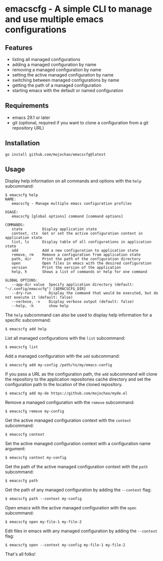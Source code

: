 # emacscfg - A simple CLI to manage and use multiple emacs configurations

## Features

- listing all managed configurations
- adding a managed configuration by name
- removing a managed configuration by name
- setting the active managed configuration by name
- switching between managed configurations by name
- getting the path of a managed configuration
- starting emacs with the default or named configuration

## Requirements

- emacs 29.1 or later
- git (optional, required if you want to clone a configuration from a git repository URL)

## Installation

```text
go install github.com/mojochao/emacscfg@latest
```

## Usage

Display help information on all commands and options with the `help` subcommand:

```text
$ emacscfg help
NAME:
   emacscfg - Manage multiple emacs configuration profiles

USAGE:
   emacscfg [global options] command [command options] 

COMMANDS:
   state         Display application state
   context, ctx  Get or set the active configuration context in application state
   list, ls      Display table of all configurations in application state
   add           Add a new configuration to application state
   remove, rm    Remove a configuration from application state
   path, dir     Print the path of the configuration directory
   open          Open files in emacs with the desired configuration
   version       Print the version of the application
   help, h       Shows a list of commands or help for one command

GLOBAL OPTIONS:
   --app-dir value  Specify application directory (default: "~/.config/emacscfg") [$EMACSCFG_DIR]
   --dry-run        Display the command that would be executed, but do not execute it (default: false)
   --verbose, -v    Display verbose output (default: false)
   --help, -h       show help
```

The `help` subcommand can also be used to display help information for a specific subcommand:

```text
$ emacscfg add help
```

List all managed configurations with the `list` subcommand:

```text
$ emacscfg list
```

Add a managed configuration with the `add` subcommand:

```text
$ emacscfg add my-config /path/to/my/emacs-config
```

If you pass a URL as the configuration path, the `add` subcommand will clone
the repository to the application repositories cache directory and set the
configuration path to the location of the cloned repository.

```text
$ emacscfg add my-de https://github.com/mojochao/myde.el
```

Remove a managed configuration with the `remove` subcommand:

```text
$ emacscfg remove my-config
```

Get the active managed configuration context with the `context` subcommand:

```text
$ emacscfg context
```

Set the active managed configuration context with a configuration name argument:

```text
$ emacscfg context my-config
```

Get the path of the active managed configuration context with the `path` subcommand:

```text
$ emacscfg path
```

Get the path of any managed configuration by adding the `--context` flag:

```text
$ emacscfg path --context my-config
```

Open emacs with the active managed configuration with the `open` subcommand:

```text
$ emacscfg open my-file-1 my-file-2
```

Edit files in emacs with any managed configuration by adding the `--context` flag:

```text
$ emacscfg open --context my-config my-file-1 my-file-2
```

That's all folks!
